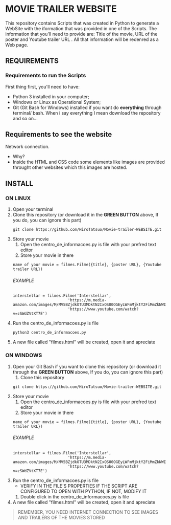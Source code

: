# MOVIE TRAILER WEBSITE
This repository contains Scripts that was created in Python to generate a WebSite with the iformation that was provided in one of the Scripts.
The information that you'll need to provide are: Title of the movie, URL of the poster and Youtube trailer URL . All that information will be redenred as a Web page.

## REQUIREMENTS
### Requirements to run the Scripts 

First thing first, you'll need to have:
* Python 3 installed in your computer;
* Windows or Linux as Operational System;
* Git (Git Bash for Windows) installed if you want do **everything** through terminal/ bash. When i say everything I mean download the repository and so on...

## Requirements to see the website
Network connection.
 - Why? 
 - Inside the HTML and CSS code some elements like images are provided throught other websites which this images are hosted.

## INSTALL
### ON LINUX 
1.  Open your terminal
1.  Clone this repository (or download it in the **GREEN BUTTON** above, If you do, you can ignore this part)
    ``` 
    git clone https://github.com/HiroTatsuo/Movie-trailer-WEBSITE.git    
    ```
1.  Store your movie
    1.  Open the centro_de_informacoes.py is file with your prefred text editor
    1.  Store your movie in there
    ```
    name of your movie = filmes.Filme({title}, {poster URL}, {Youtube trailer URL})
    ```
    ###### EXAMPLE
    ```
    interstellar = filmes.Filme('Interstellar',
                            'https://m.media-amazon.com/images/M/MV5BZjdkOTU3MDktN2IxOS00OGEyLWFmMjktY2FiMmZkNWIyODZiXkEyXkFqcGdeQXVyMTMxODk2OTU@._V1_SY1000_SX675_AL_.jpg',
                            'https://www.youtube.com/watch?v=zSWdZVtXT7E')                            
    ```
1.  Run the centro_de_informacoes.py is file
    ```
    python3 centro_de_informacoes.py
    
1.  A new file called "filmes.html" will be created, open it and apreciate


### ON WINDOWS
1.  Open your Git Bash if you want to clone this repository (or download it through the **GREEN BUTTON** above, If you do, you can ignore this part)
    1.  Clone this repository
     ```
     git clone https://github.com/HiroTatsuo/Movie-trailer-WEBSITE.git 
     ```
1.  Store your movie
    1.  Open the centro_de_informacoes.py is file with your prefred text editor
    1.  Store your movie in there
    ```
    name of your movie = filmes.Filme({title}, {poster URL}, {Youtube trailer URL})
    ```
    ###### EXAMPLE
    ```
    interstellar = filmes.Filme('Interstellar',
                            'https://m.media-amazon.com/images/M/MV5BZjdkOTU3MDktN2IxOS00OGEyLWFmMjktY2FiMmZkNWIyODZiXkEyXkFqcGdeQXVyMTMxODk2OTU@._V1_SY1000_SX675_AL_.jpg',
                            'https://www.youtube.com/watch?v=zSWdZVtXT7E')                            
    ```
1.  Run the centro_de_informacoes.py is file
    * VERIFY IN THE FILE'S PROPERTIES IF THE SCRIPT ARE CONFIGURED TO OPEN WITH PYTHON, IF NOT, MODIFY IT
    1.  Double click in the centro_de_informacoes.py is file
1.  A new file called "filmes.html" will be created, open it and apreciate
> REMEMBER, YOU NEED INTERNET CONNECTION TO SEE IMAGES AND TRAILERS OF THE MOVIES STORED 

